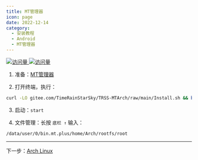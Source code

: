 ```yaml
---
title: MT管理器
icon: page
date: 2022-12-14
category:
  - 安装教程
  - Android
  - MT管理器
---
```


[![访问量](https://visitor-badge.glitch.me/badge?page_id=TimeRainStarSky-TRSS_Script-MTArch&right_color=red&left_text=访%20问%20量) ![访问量](https://profile-counter.glitch.me/TimeRainStarSky-TRSS_Script-TRSS_Script-MTArch/count.svg)](https://github.com/TimeRainStarSky/TRSS-MTArch)

1. 准备：[MT管理器](https://mt2.cn)

2. 打开终端，执行：

```sh
curl -LO gitee.com/TimeRainStarSky/TRSS-MTArch/raw/main/Install.sh && bash Install.sh
```

3. 启动：`start`

4. 文件管理：长按 `底栏 ↑` 输入：

```
/data/user/0/bin.mt.plus/home/Arch/rootfs/root
```

---

下一步：[Arch Linux](Arch_Linux.md)